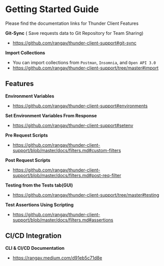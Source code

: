 # Getting Started Guide

Please find the documentation links for Thunder Client Features


**Git-Sync** ( Save requests data to Git Repository for Team Sharing)
- https://github.com/rangav/thunder-client-support#git-sync

**Import Collections**
- You can import collections from `Postman`, `Insomnia`, and `Open API 3.0`
- https://github.com/rangav/thunder-client-support/tree/master#import


## Features

**Environment Variables**
- https://github.com/rangav/thunder-client-support#environments
  
**Set Environment Variables From Response**
- https://github.com/rangav/thunder-client-support#setenv

**Pre Request Scripts**
- https://github.com/rangav/thunder-client-support/blob/master/docs/filters.md#custom-filters

**Post Request Scripts**
- https://github.com/rangav/thunder-client-support/blob/master/docs/filters.md#post-req-filter

**Testing from the Tests tab(GUI)**
- https://github.com/rangav/thunder-client-support/tree/master#testing

**Test Assertions Using Scripting**
- https://github.com/rangav/thunder-client-support/blob/master/docs/filters.md#assertions

## CI/CD Integration

**CLI & CI/CD Documentation**
- https://rangav.medium.com/d91eb5c71d8e
